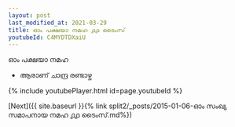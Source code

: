 ```yaml
---
layout: post
last_modified_at: 2021-03-29
title: ഓം പക്ഷയാ നമഹ ൧൧ ടൈംസ്
youtubeId: C4MYDTDXaiU
---
```

 
 
 ഓം പക്ഷയാ നമഹ 
 
 -  ആരാണ് ചാന്ദ്ര രണ്ടാഴ്ച 
 
  
 
  
 
 
 
 
 
 


{% include youtubePlayer.html id=page.youtubeId %}
 
[Next]({{ site.baseurl }}{% link  split2/_posts/2015-01-06-ഓം സംഖ്യ സമാപനായ നമഹ ൧൧ ടൈംസ്.md%})
 
